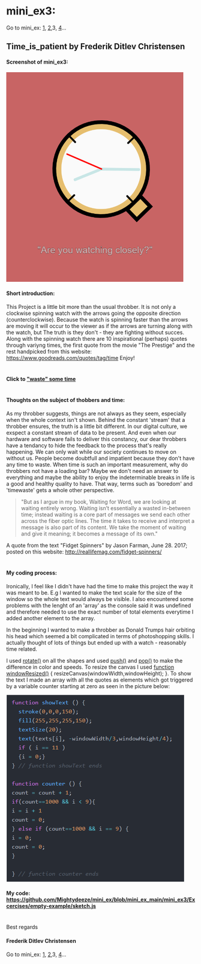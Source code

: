 
# mini_ex3:
Go to mini_ex:
[1](https://github.com/Mightydeeze/mini_ex/tree/mini_ex_main/mini_ex1),
[2](https://github.com/Mightydeeze/mini_ex/tree/mini_ex_main/mini_ex2),3,
[4](https://github.com/Mightydeeze/mini_ex/tree/mini_ex_main/mini_ex4)...
## Time_is_patient by Frederik Ditlev Christensen
#### Screenshot of mini_ex3:
![alt text](Time.png "Are you watching closely?")
#### Short introduction:
This Project is a little bit more than the usual throbber. It is not only a clockwise spinning watch with the arrows going the opposite direction (counterclockwise). Because the watch is spinning faster than the arrows are moving it will occur to the viewer as if the arrows are turning along with the watch, but The truth is they don't - they are fighting without succes.
Along with the spinning watch there are 10 inspirational (perhaps) quotes through variyng times, the first quote from the movie "The Prestige" and the rest handpicked from this website: https://www.goodreads.com/quotes/tag/time
Enjoy!

#
#### Click to ["waste" some time](https://rawgit.com/Mightydeeze/mini_ex/mini_ex_main/mini_ex3/Excercises/empty-example/index.html)
#
#### Thoughts on the subject of thobbers and time:
As my throbber suggests, things are not always as they seem, especially when the whole context isn't shown. Behind the constant 'stream' that a throbber ensures, the truth is a little bit different. In our digital culture, we exspect a constant stream of data to be present. And even when our hardware and software fails to deliver this constancy, our dear throbbers have a tendancy to hide the feedback to the process that's really happening. We can only wait while our society continues to move on without us. People become doubtfull and impatient because they don't have any time to waste. When time is such an important measurement, why do throbbers not have a loading bar? Maybe we don't need an answer to everything and maybe the ability to enjoy the indeterminable breaks in life is a good and healthy quality to have. That way, terms such as 'boredom' and 'timewaste' gets a whole other perspective.

>"But as I argue in my book, Waiting for Word, we are looking at waiting entirely wrong. Waiting isn’t essentially a wasted in-between time; instead waiting is a core part of messages we send each other across the fiber optic lines. The time it takes to receive and interpret a message is also part of its content. We take the moment of waiting and give it meaning; it becomes a message of its own."

A quote from the text "Fidget Spinners" by Jason Farman, June 28. 2017; posted on this website: http://reallifemag.com/fidget-spinners/

#
#### My coding process: 

Ironically, I feel like I didn't have had the time to make this project the way it was meant to be. E.g I wanted to make the text scale for the size of the window so the whole text would always be visible. 
I also encountered some problems with the lenght of an 'array' as the console said it was undefined and therefore needed to use the exact number of total elements everytime I added another element to the array.

In the beginning I wanted to make a throbber as Donald Trumps hair orbiting his head which seemed a bit complicated in terms of photoshopping skills. I actually thought of lots of things but ended up with a watch - reasonably time related. 

I used [rotate()](https://p5js.org/reference/#/p5/rotate) on all the shapes and used [push()](https://p5js.org/reference/#/p5/push) and [pop()](https://p5js.org/reference/#/p5/pop) to make the difference in color and speeds. To resize the canvas I used [function windowResized()](https://p5js.org/reference/#/p5/windowResized) { resizeCanvas(windowWidth,windowHeight); }.
To show the text I made an array with all the quotes as elements which got triggered by a variable counter starting at zero as seen in the picture below:

![alt text](Text_count.png)

#### My code: https://github.com/Mightydeeze/mini_ex/blob/mini_ex_main/mini_ex3/Excercises/empty-example/sketch.js

  #
 Best regards 
#### Frederik Ditlev Christensen

Go to mini_ex:
[1](https://github.com/Mightydeeze/mini_ex/tree/mini_ex_main/mini_ex1),
[2](https://github.com/Mightydeeze/mini_ex/tree/mini_ex_main/mini_ex2),3,
[4](https://github.com/Mightydeeze/mini_ex/tree/mini_ex_main/mini_ex4)...

